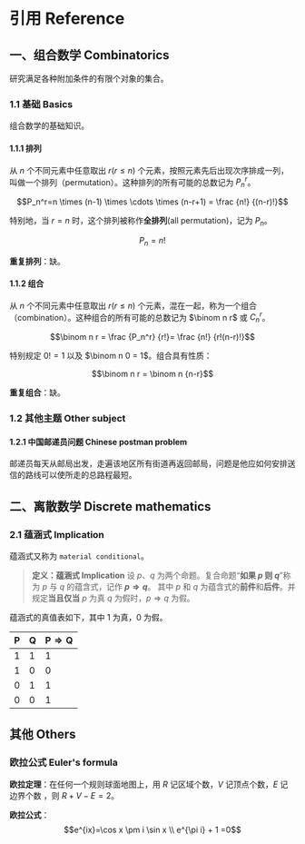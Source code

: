 
<!-- @import "../引用/my-style.less" -->

# 引用 Reference

## 一、组合数学 Combinatorics

研究满足各种附加条件的有限个对象的集合。

### 1.1 基础 Basics

组合数学的基础知识。

#### 1.1.1 排列

从 $n$ 个不同元素中任意取出 $r(r \leq n)$ 个元素，按照元素先后出现次序排成一列，叫做一个排列（permutation）。这种排列的所有可能的总数记为 $P_n^r$。

$$P_n^r=n \times (n-1) \times \cdots \times (n-r+1) =
\frac {n!} {(n-r)!}$$

特别地，当 $r=n$ 时，这个排列被称作**全排列**(all permutation)，记为 $P_n$。

$$P_n=n!$$

**重复排列**：缺。

#### 1.1.2 组合

从 $n$ 个不同元素中任意取出 $r(r \leq n)$ 个元素，混在一起，称为一个组合（combination）。这种组合的所有可能的总数记为 $\binom n r$ 或 $C_n^r$。

$$\binom n r = \frac {P_n^r} {r!}=
\frac {n!} {r!(n-r)!}$$

特别规定 $0!=1$ 以及 $\binom n 0 = 1$。组合具有性质：

$$\binom n r = \binom n {n-r}$$

**重复组合**：缺。

### 1.2 其他主题 Other subject

#### 1.2.1 中国邮递员问题 Chinese postman problem

邮递员每天从邮局出发，走遍该地区所有街道再返回邮局，问题是他应如何安排送信的路线可以使所走的总路程最短。

## 二、离散数学 Discrete mathematics

### 2.1 蕴涵式 Implication

蕴涵式又称为 `material conditional`。

> **定义：蕴涵式 Implication**
> 设 $p$、$q$ 为两个命题。复合命题“**如果 $p$ 则 $q$**”称为 $p$ 与 $q$ 的蕴含式，记作 **$p \Rightarrow q$**。
其中 $p$ 和 $q$ 为蕴含式的**前件**和**后件**。并规定**当且仅当** $p$ 为真 $q$ 为假时，$p \Rightarrow q$ 为假。

蕴涵式的真值表如下，其中 $1$ 为真，$0$ 为假。

| $\mathrm{P}$ | $\mathrm{Q}$ | $\mathrm{P} \Rightarrow \mathrm{Q}$ |
| ------------ | ------------ | ----------------------------------- |
| $1$          | $1$          | $1$                                 |
| $1$          | $0$          | $0$                                 |
| $0$          | $1$          | $1$                                 |
| $0$          | $0$          | $1$                                 |

## 其他 Others

### 欧拉公式 Euler's formula

**欧拉定理**：在任何一个规则球面地图上，用 $R$ 记区域个数，$V$ 记顶点个数，$E$ 记边界个数 ，则 $R+ V- E= 2$。

**欧拉公式**：
$$e^{ix}=\cos x \pm i \sin x \\ e^{\pi i} + 1 =0$$
